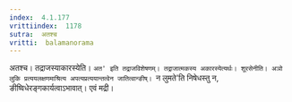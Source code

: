 ```yaml
---
index:  4.1.177
vrittiindex:  1178
sutra:  अतश्च
vritti:  balamanorama 
---
```


अतश्च। तद्राजस्याकारस्येति। `अत' इति तद्राजविशेषणम्। तद्राजात्मकस्य अकारस्येत्यर्थः। शूरसेनीति। अञो लुकि प्रत्ययलक्षणमाश्रित्य अपत्यप्रत्ययान्तत्वेन जातित्वान्ङीष्। `न लुमते'ति निषेधस्तु न, ङीष्विधेरङ्गकार्यत्वाऽभावात्। एवं मद्री। 

